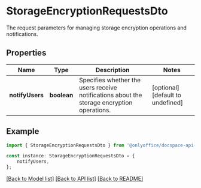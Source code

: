 # StorageEncryptionRequestsDto

The request parameters for managing storage encryption operations and notifications.

## Properties

Name | Type | Description | Notes
------------ | ------------- | ------------- | -------------
**notifyUsers** | **boolean** | Specifies whether the users receive notifications about the storage encryption operations. | [optional] [default to undefined]

## Example

```typescript
import { StorageEncryptionRequestsDto } from '@onlyoffice/docspace-api-typescript';

const instance: StorageEncryptionRequestsDto = {
    notifyUsers,
};
```

[[Back to Model list]](../README.md#documentation-for-models) [[Back to API list]](../README.md#documentation-for-api-endpoints) [[Back to README]](../README.md)
